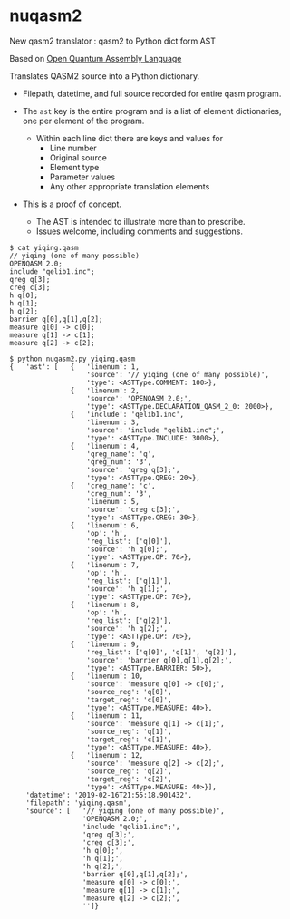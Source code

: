 # nuqasm2
New qasm2 translator : qasm2 to Python dict form AST

Based on [Open Quantum Assembly Language](https://arxiv.org/pdf/1707.03429.pdf)

Translates QASM2 source into a Python dictionary.
* Filepath, datetime, and full source recorded for entire qasm program.
* The `ast` key is the entire program and is a list of element dictionaries, one per element of the program.
  * Within each line dict there are keys and values for
    * Line number
    * Original source
    * Element type
    * Parameter values
    * Any other appropriate translation elements

* This is a proof of concept.
  * The AST is intended to illustrate more than to prescribe.
  * Issues welcome, including comments and suggestions.

```
$ cat yiqing.qasm
// yiqing (one of many possible)
OPENQASM 2.0;
include "qelib1.inc";
qreg q[3];
creg c[3];
h q[0];
h q[1];
h q[2];
barrier q[0],q[1],q[2];
measure q[0] -> c[0];
measure q[1] -> c[1];
measure q[2] -> c[2];

$ python nuqasm2.py yiqing.qasm
{   'ast': [   {   'linenum': 1,
                   'source': '// yiqing (one of many possible)',
                   'type': <ASTType.COMMENT: 100>},
               {   'linenum': 2,
                   'source': 'OPENQASM 2.0;',
                   'type': <ASTType.DECLARATION_QASM_2_0: 2000>},
               {   'include': 'qelib1.inc',
                   'linenum': 3,
                   'source': 'include "qelib1.inc";',
                   'type': <ASTType.INCLUDE: 3000>},
               {   'linenum': 4,
                   'qreg_name': 'q',
                   'qreg_num': '3',
                   'source': 'qreg q[3];',
                   'type': <ASTType.QREG: 20>},
               {   'creg_name': 'c',
                   'creg_num': '3',
                   'linenum': 5,
                   'source': 'creg c[3];',
                   'type': <ASTType.CREG: 30>},
               {   'linenum': 6,
                   'op': 'h',
                   'reg_list': ['q[0]'],
                   'source': 'h q[0];',
                   'type': <ASTType.OP: 70>},
               {   'linenum': 7,
                   'op': 'h',
                   'reg_list': ['q[1]'],
                   'source': 'h q[1];',
                   'type': <ASTType.OP: 70>},
               {   'linenum': 8,
                   'op': 'h',
                   'reg_list': ['q[2]'],
                   'source': 'h q[2];',
                   'type': <ASTType.OP: 70>},
               {   'linenum': 9,
                   'reg_list': ['q[0]', 'q[1]', 'q[2]'],
                   'source': 'barrier q[0],q[1],q[2];',
                   'type': <ASTType.BARRIER: 50>},
               {   'linenum': 10,
                   'source': 'measure q[0] -> c[0];',
                   'source_reg': 'q[0]',
                   'target_reg': 'c[0]',
                   'type': <ASTType.MEASURE: 40>},
               {   'linenum': 11,
                   'source': 'measure q[1] -> c[1];',
                   'source_reg': 'q[1]',
                   'target_reg': 'c[1]',
                   'type': <ASTType.MEASURE: 40>},
               {   'linenum': 12,
                   'source': 'measure q[2] -> c[2];',
                   'source_reg': 'q[2]',
                   'target_reg': 'c[2]',
                   'type': <ASTType.MEASURE: 40>}],
    'datetime': '2019-02-16T21:55:18.901432',
    'filepath': 'yiqing.qasm',
    'source': [   '// yiqing (one of many possible)',
                  'OPENQASM 2.0;',
                  'include "qelib1.inc";',
                  'qreg q[3];',
                  'creg c[3];',
                  'h q[0];',
                  'h q[1];',
                  'h q[2];',
                  'barrier q[0],q[1],q[2];',
                  'measure q[0] -> c[0];',
                  'measure q[1] -> c[1];',
                  'measure q[2] -> c[2];',
                  '']}
```
